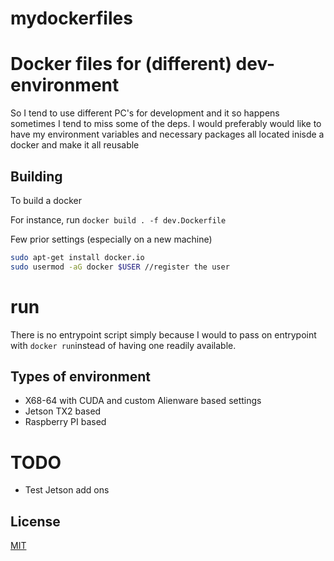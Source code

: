 # mydockerfiles

# Docker files for (different) dev-environment

So I tend to use different PC's for development and it so happens sometimes I tend to miss some of the deps.
I would preferably would like to have my environment variables and necessary packages all located inisde a docker and make it all reusable 

## Building

To build a docker

For instance, run ``` docker build . -f dev.Dockerfile ```


Few prior settings (especially on a new machine)


```bash
sudo apt-get install docker.io
sudo usermod -aG docker $USER //register the user

```
# run 

 There is no entrypoint script simply because I would to pass on entrypoint with `docker run`instead of having one readily available. 


## Types of environment

- X68-64 with CUDA and custom Alienware based settings
- Jetson TX2 based
- Raspberry PI based

# TODO

- Test Jetson add ons 



## License
[MIT](https://choosealicense.com/licenses/mit/)
